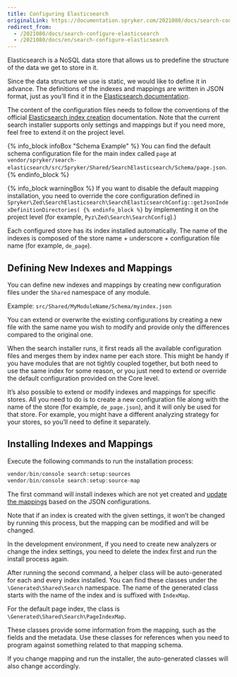 ```yaml
---
title: Configuring Elasticsearch
originalLink: https://documentation.spryker.com/2021080/docs/search-configure-elasticsearch
redirect_from:
  - /2021080/docs/search-configure-elasticsearch
  - /2021080/docs/en/search-configure-elasticsearch
---
```


Elasticsearch is a NoSQL data store that allows us to predefine the structure of the data we get to store in it.

Since the data structure we use is static, we would like to define it in advance. The definitions of the indexes and mappings are written in JSON format, just as you’ll find it in the [Elasticsearch documentation](https://www.elastic.co/guide/index.html?ultron=%5BEL%5D-%5BB%5D-%5BEMEA-General%5D-Exact&blade=adwords-s&Device=c&thor=elasticsearch%20documentation&gclid=EAIaIQobChMIhqvutbfJ5QIVB6WaCh3GYA3CEAAYASAAEgL-RPD_BwE).

The content of the configuration files needs to follow the conventions of the official [Elasticsearch index creation](https://www.elastic.co/guide/en/elasticsearch/reference/current/indices-create-index.html) documentation. Note that the current search installer supports only settings and mappings but if you need more, feel free to extend it on the project level.

{% info_block infoBox "Schema Example" %}
You can find the default schema configuration file for the main index called `page` at `vendor/spryker/search-elasticsearch/src/Spryker/Shared/SearchElasticsearch/Schema/page.json`.
{% endinfo_block %}

{% info_block warningBox %}
If you want to disable the default mapping installation, you need to override the core configuration defined in `Spryker\Zed\SearchElasticsearch\SearchElasticsearchConfig::getJsonIndexDefinitionDirectories(
{% endinfo_block %}` by implementing it on the project level (for example, `Pyz\Zed\Search\SearchConfig`).)

Each configured store has its index installed automatically. The name of the indexes is composed of the store name + underscore + configuration file name (for example, `de_page`).

## Defining New Indexes and Mappings
You can define new indexes and mappings by creating new configuration files under the `Shared` namespace of any module.

Example:
`src/Shared/MyModuleName/Schema/myindex.json`

You can extend or overwrite the existing configurations by creating a new file with the same name you wish to modify and provide only the differences compared to the original one.

When the search installer runs, it first reads all the available configuration files and merges them by index name per each store. This might be handy if you have modules that are not tightly coupled together, but both need to use the same index for some reason, or you just need to extend or override the default configuration provided on the Core level.

It’s also possible to extend or modify indexes and mappings for specific stores. All you need to do is to create a new configuration file along with the name of the store (for example, `de_page.json`), and it will only be used for that store. For example, you might have a different analyzing strategy for your stores, so you’ll need to define it separately.

## Installing Indexes and Mappings
Execute the following commands to run the installation process:
```php
vendor/bin/console search:setup:sources
vendor/bin/console search:setup:source-map
```
The first command will install indexes which are not yet created and [update the mappings](https://www.elastic.co/guide/en/elasticsearch/reference/current/indices-put-mapping.html) based on the JSON configurations.

Note that if an index is created with the given settings, it won’t be changed by running this process, but the mapping can be modified and will be changed.

In the development environment, if you need to create new analyzers or change the index settings, you need to delete the index first and run the install process again.

After running the second command, a helper class will be auto-generated for each and every index installed. You can find these classes under the `\Generated\Shared\Search` namespace. The name of the generated class starts with the name of the index and is suffixed with `IndexMap`.

For the default page index, the class is `\Generated\Shared\Search\PageIndexMap`.

These classes provide some information from the mapping, such as the fields and the metadata. Use these classes for references when you need to program against something related to that mapping schema.

If you change mapping and run the installer, the auto-generated classes will also change accordingly.

